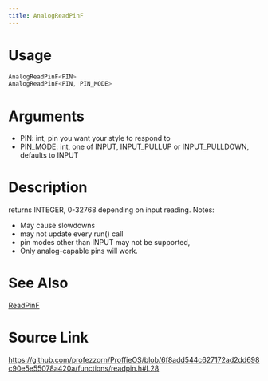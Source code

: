 ```yaml
---
title: AnalogReadPinF
---
```


# Usage
```cpp
AnalogReadPinF<PIN>
AnalogReadPinF<PIN, PIN_MODE>
```

# Arguments
 * PIN: int, pin you want your style to respond to
 * PIN_MODE: int, one of INPUT, INPUT_PULLUP or INPUT_PULLDOWN, defaults to INPUT

# Description
returns INTEGER, 0-32768 depending on input reading.
Notes:
* May cause slowdowns
* may not update every run() call
* pin modes other than INPUT may not be supported,
* Only analog-capable pins will work.

# See Also
[ReadPinF](/config/functions/ReadPinF.html)

# Source Link
https://github.com/profezzorn/ProffieOS/blob/6f8add544c627172ad2dd698c90e5e55078a420a/functions/readpin.h#L28
